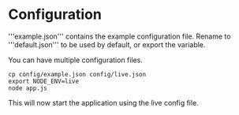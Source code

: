 # Configuration

'''example.json''' contains the example configuration file. Rename to '''default.json''' to be used by default, or export the variable.

You can have multiple configuration files.

    cp config/example.json config/live.json
    export NODE_ENV=live
    node app.js

This will now start the application using the live config file.